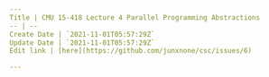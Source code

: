 ```yaml
---
Title | CMU 15-418 Lecture 4 Parallel Programming Abstractions
-- | --
Create Date | `2021-11-01T05:57:29Z`
Update Date | `2021-11-01T05:57:29Z`
Edit link | [here](https://github.com/junxnone/csc/issues/6)

---
```



